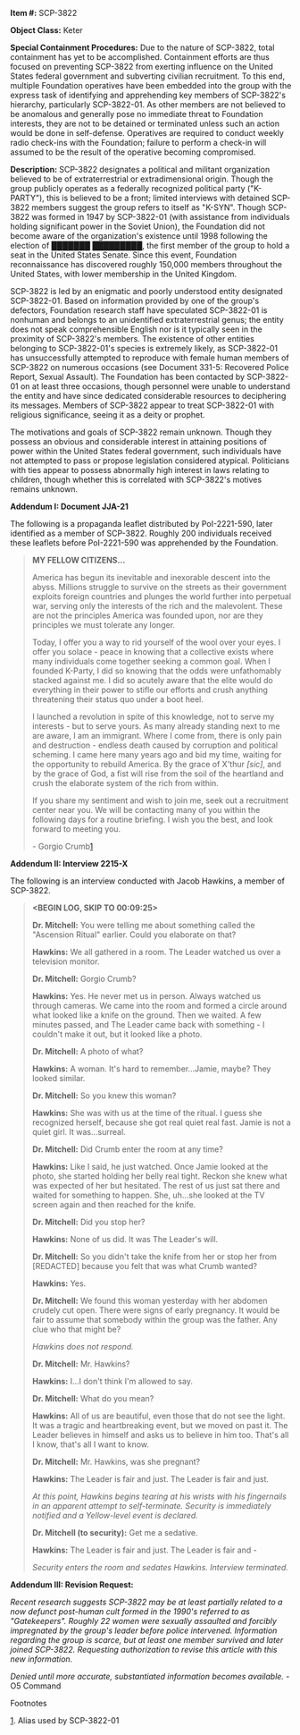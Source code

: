 **Item #:** SCP-3822

**Object Class:** Keter

**Special Containment Procedures:** Due to the nature of SCP-3822, total containment has yet to be accomplished. Containment efforts are thus focused on preventing SCP-3822 from exerting influence on the United States federal government and subverting civilian recruitment. To this end, multiple Foundation operatives have been embedded into the group with the express task of identifying and apprehending key members of SCP-3822's hierarchy, particularly SCP-3822-01. As other members are not believed to be anomalous and generally pose no immediate threat to Foundation interests, they are not to be detained or terminated unless such an action would be done in self-defense. Operatives are required to conduct weekly radio check-ins with the Foundation; failure to perform a check-in will assumed to be the result of the operative becoming compromised.

**Description:** SCP-3822 designates a political and militant organization believed to be of extraterrestrial or extradimensional origin. Though the group publicly operates as a federally recognized political party ("K-PARTY"), this is believed to be a front; limited interviews with detained SCP-3822 members suggest the group refers to itself as "K-SYN". Though SCP-3822 was formed in 1947 by SCP-3822-01 (with assistance from individuals holding significant power in the Soviet Union), the Foundation did not become aware of the organization's existence until 1998 following the election of ███████ █████████, the first member of the group to hold a seat in the United States Senate. Since this event, Foundation reconnaissance has discovered roughly 150,000 members throughout the United States, with lower membership in the United Kingdom.

SCP-3822 is led by an enigmatic and poorly understood entity designated SCP-3822-01. Based on information provided by one of the group's defectors, Foundation research staff have speculated SCP-3822-01 is nonhuman and belongs to an unidentified extraterrestrial genus; the entity does not speak comprehensible English nor is it typically seen in the proximity of SCP-3822's members. The existence of other entities belonging to SCP-3822-01's species is extremely likely, as SCP-3822-01 has unsuccessfully attempted to reproduce with female human members of SCP-3822 on numerous occasions (see Document 331-5: Recovered Police Report, Sexual Assault). The Foundation has been contacted by SCP-3822-01 on at least three occasions, though personnel were unable to understand the entity and have since dedicated considerable resources to deciphering its messages. Members of SCP-3822 appear to treat SCP-3822-01 with religious significance, seeing it as a deity or prophet.

The motivations and goals of SCP-3822 remain unknown. Though they possess an obvious and considerable interest in attaining positions of power within the United States federal government, such individuals have not attempted to pass or propose legislation considered atypical. Politicians with ties appear to possess abnormally high interest in laws relating to children, though whether this is correlated with SCP-3822's motives remains unknown.

**Addendum I: Document JJA-21**

The following is a propaganda leaflet distributed by PoI-2221-590, later identified as a member of SCP-3822. Roughly 200 individuals received these leaflets before PoI-2221-590 was apprehended by the Foundation.

> **MY FELLOW CITIZENS…**
> 
> America has begun its inevitable and inexorable descent into the abyss. Millions struggle to survive on the streets as their government exploits foreign countries and plunges the world further into perpetual war, serving only the interests of the rich and the malevolent. These are not the principles America was founded upon, nor are they principles we must tolerate any longer.
> 
> Today, I offer you a way to rid yourself of the wool over your eyes. I offer you solace - peace in knowing that a collective exists where many individuals come together seeking a common goal. When I founded K-Party, I did so knowing that the odds were unfathomably stacked against me. I did so acutely aware that the elite would do everything in their power to stifle our efforts and crush anything threatening their status quo under a boot heel.
> 
> I launched a revolution in spite of this knowledge, not to serve my interests - but to serve yours. As many already standing next to me are aware, I am an immigrant. Where I come from, there is only pain and destruction - endless death caused by corruption and political scheming. I came here many years ago and bid my time, waiting for the opportunity to rebuild America. By the grace of X'thur _\[sic\]_, and by the grace of God, a fist will rise from the soil of the heartland and crush the elaborate system of the rich from within.
> 
> If you share my sentiment and wish to join me, seek out a recruitment center near you. We will be contacting many of you within the following days for a routine briefing. I wish you the best, and look forward to meeting you.
> 
> \- Gorgio Crumb[1](javascript:;)

**Addendum II: Interview 2215-X**

The following is an interview conducted with Jacob Hawkins, a member of SCP-3822.

> **<BEGIN LOG, SKIP TO 00:09:25>**
> 
> **Dr. Mitchell:** You were telling me about something called the "Ascension Ritual" earlier. Could you elaborate on that?
> 
> **Hawkins:** We all gathered in a room. The Leader watched us over a television monitor.
> 
> **Dr. Mitchell:** Gorgio Crumb?
> 
> **Hawkins:** Yes. He never met us in person. Always watched us through cameras. We came into the room and formed a circle around what looked like a knife on the ground. Then we waited. A few minutes passed, and The Leader came back with something - I couldn't make it out, but it looked like a photo.
> 
> **Dr. Mitchell:** A photo of what?
> 
> **Hawkins:** A woman. It's hard to remember…Jamie, maybe? They looked similar.
> 
> **Dr. Mitchell:** So you knew this woman?
> 
> **Hawkins:** She was with us at the time of the ritual. I guess she recognized herself, because she got real quiet real fast. Jamie is not a quiet girl. It was…surreal.
> 
> **Dr. Mitchell:** Did Crumb enter the room at any time?
> 
> **Hawkins:** Like I said, he just watched. Once Jamie looked at the photo, she started holding her belly real tight. Reckon she knew what was expected of her but hesitated. The rest of us just sat there and waited for something to happen. She, uh…she looked at the TV screen again and then reached for the knife.
> 
> **Dr. Mitchell:** Did you stop her?
> 
> **Hawkins:** None of us did. It was The Leader's will.
> 
> **Dr. Mitchell:** So you didn't take the knife from her or stop her from \[REDACTED\] because you felt that was what Crumb wanted?
> 
> **Hawkins:** Yes.
> 
> **Dr. Mitchell:** We found this woman yesterday with her abdomen crudely cut open. There were signs of early pregnancy. It would be fair to assume that somebody within the group was the father. Any clue who that might be?
> 
> _Hawkins does not respond._
> 
> **Dr. Mitchell:** Mr. Hawkins?
> 
> **Hawkins:** I…I don't think I'm allowed to say.
> 
> **Dr. Mitchell:** What do you mean?
> 
> **Hawkins:** All of us are beautiful, even those that do not see the light. It was a tragic and heartbreaking event, but we moved on past it. The Leader believes in himself and asks us to believe in him too. That's all I know, that's all I want to know.
> 
> **Dr. Mitchell:** Mr. Hawkins, was she pregnant?
> 
> **Hawkins:** The Leader is fair and just. The Leader is fair and just.
> 
> _At this point, Hawkins begins tearing at his wrists with his fingernails in an apparent attempt to self-terminate. Security is immediately notified and a Yellow-level event is declared._
> 
> **Dr. Mitchell (to security):** Get me a sedative.
> 
> **Hawkins:** The Leader is fair and just. The Leader is fair and -
> 
> _Security enters the room and sedates Hawkins. Interview terminated._

**Addendum III: Revision Request:**

_Recent research suggests SCP-3822 may be at least partially related to a now defunct post-human cult formed in the 1990's referred to as "Gatekeepers". Roughly 22 women were sexually assaulted and forcibly impregnated by the group's leader before police intervened. Information regarding the group is scarce, but at least one member survived and later joined SCP-3822. Requesting authorization to revise this article with this new information._

_Denied until more accurate, substantiated information becomes available._ - O5 Command

Footnotes

[1](javascript:;). Alias used by SCP-3822-01